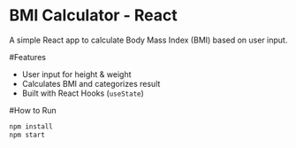 # BMI Calculator - React

A simple React app to calculate Body Mass Index (BMI) based on user input.

#Features
- User input for height & weight
- Calculates BMI and categorizes result
- Built with React Hooks (`useState`)

#How to Run
```bash
npm install
npm start
